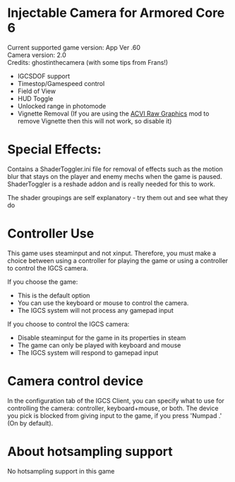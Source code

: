 Injectable Camera for Armored Core 6
============================

Current supported game version: App Ver .60   
Camera version: 2.0   
Credits: ghostinthecamera (with some tips from Frans!)   

- IGCSDOF support
- Timestop/Gamespeed control
- Field of View
- HUD Toggle
- Unlocked range in photomode
- Vignette Removal (If you are using the [ACVI Raw Graphics](https://www.nexusmods.com/armoredcore6firesofrubicon/mods/121) mod to remove Vignette then this will not work, so disable it)
 
Special Effects:
=============
Contains a ShaderToggler.ini file for removal of effects such as the motion blur that stays on the player and enemy mechs when the game is paused. ShaderToggler is a reshade addon and is really needed for this to work.

The shader groupings are self explanatory - try them out and see what they do

Controller Use
==============
This game uses steaminput and not xinput. Therefore, you must make a choice between using a controller for playing the game or using a controller to control the IGCS camera.

If you choose the game:
- This is the default option
- You can use the keyboard or mouse to control the camera.
- The IGCS system will not process any gamepad input

If you choose to control the IGCS camera:
- Disable steaminput for the game in its properties in steam
- The game can only be played with keyboard and mouse
- The IGCS system will respond to gamepad input

Camera control device
========================
In the configuration tab of the IGCS Client, you can specify what to use for controlling the camera: 
controller, keyboard+mouse, or both. The device you pick is blocked from giving input to the game, 
if you press 'Numpad .' (On by default). 

About hotsampling support
==========================
No hotsampling support in this game
